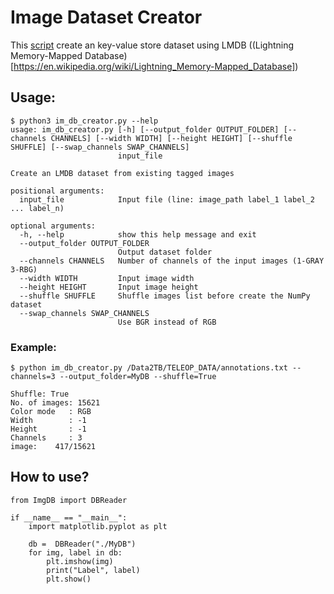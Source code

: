 # Image Dataset Creator 

This [script](./im_db_creator.py) create an key-value store dataset using LMDB ((Lightning Memory-Mapped Database)[https://en.wikipedia.org/wiki/Lightning_Memory-Mapped_Database]) 

## Usage:
```
$ python3 im_db_creator.py --help 
usage: im_db_creator.py [-h] [--output_folder OUTPUT_FOLDER] [--channels CHANNELS] [--width WIDTH] [--height HEIGHT] [--shuffle SHUFFLE] [--swap_channels SWAP_CHANNELS]
                        input_file

Create an LMDB dataset from existing tagged images

positional arguments:
  input_file            Input file (line: image_path label_1 label_2 ... label_n)

optional arguments:
  -h, --help            show this help message and exit
  --output_folder OUTPUT_FOLDER
                        Output dataset folder
  --channels CHANNELS   Number of channels of the input images (1-GRAY 3-RBG)
  --width WIDTH         Input image width
  --height HEIGHT       Input image height
  --shuffle SHUFFLE     Shuffle images list before create the NumPy dataset
  --swap_channels SWAP_CHANNELS
                        Use BGR instead of RGB
```

### Example:

```
$ python im_db_creator.py /Data2TB/TELEOP_DATA/annotations.txt --channels=3 --output_folder=MyDB --shuffle=True 

Shuffle: True
No. of images: 15621
Color mode   : RGB
Width        : -1
Height       : -1
Channels     : 3
image:    417/15621
```

## How to use?

```
from ImgDB import DBReader

if __name__ == "__main__":
    import matplotlib.pyplot as plt 

    db =  DBReader("./MyDB")
    for img, label in db:
        plt.imshow(img)
        print("Label", label)
        plt.show()
        
```
